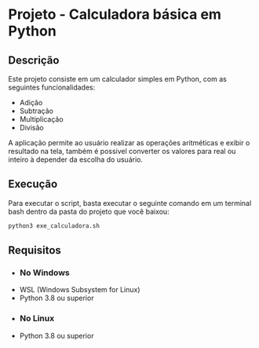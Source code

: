 # Projeto - Calculadora básica em Python

## Descrição
Este projeto consiste em um calculador simples em Python, com as seguintes funcionalidades:

- Adição
- Subtração
- Multiplicação
- Divisão

A aplicação permite ao usuário realizar as operações aritméticas e exibir o resultado na tela, também é possivel converter os valores para real ou inteiro à depender da escolha do usuário.

## Execução
Para executar o script, basta executar o seguinte comando em um terminal bash dentro da pasta do projeto que você baixou:

```bash
python3 exe_calculadora.sh
```
## Requisitos
- ### No Windows
- WSL (Windows Subsystem for Linux)
- Python 3.8 ou superior
- ### No Linux
- Python 3.8 ou superior